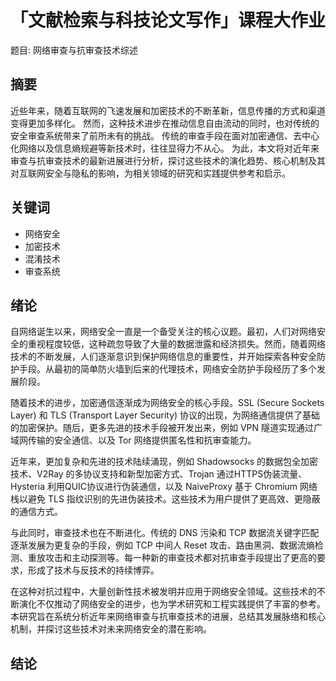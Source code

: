 # 「文献检索与科技论文写作」课程大作业

题目: 网络审查与抗审查技术综述

## 摘要

近些年来，随着互联网的飞速发展和加密技术的不断革新，信息传播的方式和渠道变得更加多样化。
然而，这种技术进步在推动信息自由流动的同时，也对传统的安全审查系统带来了前所未有的挑战。
传统的审查手段在面对加密通信、去中心化网络以及信息熵规避等新技术时，往往显得力不从心。
为此，本文将对近年来审查与抗审查技术的最新进展进行分析，探讨这些技术的演化趋势、核心机制及其对互联网安全与隐私的影响，为相关领域的研究和实践提供参考和启示。

## 关键词

- 网络安全
- 加密技术
- 混淆技术
- 审查系统

## 绪论

自网络诞生以来，网络安全一直是一个备受关注的核心议题。最初，人们对网络安全的重视程度较低，这种疏忽导致了大量的数据泄露和经济损失。然而，随着网络技术的不断发展，人们逐渐意识到保护网络信息的重要性，并开始探索各种安全防护手段。从最初的简单防火墙到后来的代理技术，网络安全防护手段经历了多个发展阶段。

随着技术的进步，加密通信逐渐成为网络安全的核心手段。SSL (Secure Sockets Layer) 和 TLS (Transport Layer Security) 协议的出现，为网络通信提供了基础的加密保护。随后，更多先进的技术手段被开发出来，例如 VPN 隧道实现通过广域网传输的安全通信、以及 Tor 网络提供匿名性和抗审查能力。

近年来，更加复杂和先进的技术陆续涌现，例如 Shadowsocks 的数据包全加密技术、V2Ray 的多协议支持和新型加密方式、Trojan 通过HTTPS伪装流量、Hysteria 利用QUIC协议进行伪装通信，以及 NaiveProxy 基于 Chromium 网络栈以避免 TLS 指纹识别的先进伪装技术。这些技术为用户提供了更高效、更隐蔽的通信方式。

与此同时，审查技术也在不断进化。传统的 DNS 污染和 TCP 数据流关键字匹配逐渐发展为更复杂的手段，例如 TCP 中间人 Reset 攻击、路由黑洞、数据流熵检测、重放攻击和主动探测等。每一种新的审查技术都对抗审查手段提出了更高的要求，形成了技术与反技术的持续博弈。

在这种对抗过程中，大量创新性技术被发明并应用于网络安全领域。这些技术的不断演化不仅推动了网络安全的进步，也为学术研究和工程实践提供了丰富的参考。本研究旨在系统分析近年来网络审查与抗审查技术的进展，总结其发展脉络和核心机制，并探讨这些技术对未来网络安全的潜在影响。

## 结论

[^1]: Wu M, Sippe J, Sivakumar D, et al. How the Great Firewall of China detects and blocks fully encrypted traffic[C]//32nd USENIX Security Symposium (USENIX Security 23). 2023: 2653-2670.
[^2]: Xue D, Kallitsis M, Houmansadr A, et al. Fingerprinting Obfuscated Proxy Traffic with Encapsulated {TLS} Handshakes[C]//33rd USENIX Security Symposium (USENIX Security 24). 2024: 2689-2706.
[^3]: Hoang N P, Dalek J, Crete-Nishihata M, et al. {GFWeb}: Measuring the Great Firewall's Web Censorship at Scale[C]//33rd USENIX Security Symposium (USENIX Security 24). 2024: 2617-2633.
[^4]: Wedwards E. Bleeding Wall: A Hematologic Examination on the Great Firewall[J]. Free and Open Communications on the Internet, 2024.
[^5]: Alice, Bob, Carol, et al. How china detects and blocks shadowsocks[C]//Proceedings of the ACM Internet Measurement Conference. 2020: 111-124.

